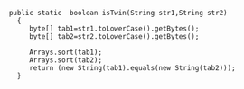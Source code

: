      public static  boolean isTwin(String str1,String str2)
       {
          byte[] tab1=str1.toLowerCase().getBytes();
          byte[] tab2=str2.toLowerCase().getBytes();
          
          Arrays.sort(tab1);
          Arrays.sort(tab2);
          return (new String(tab1).equals(new String(tab2)));
       }
